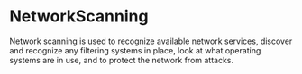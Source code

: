 # NetworkScanning
Network scanning is used to recognize available network services, discover and recognize any filtering systems in place, look at what operating systems are in use, and to protect the network from attacks.
